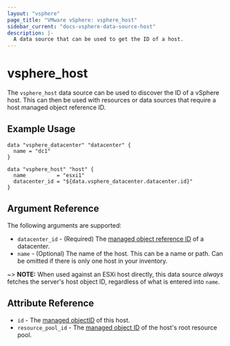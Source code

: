 ```yaml
---
layout: "vsphere"
page_title: "VMware vSphere: vsphere_host"
sidebar_current: "docs-vsphere-data-source-host"
description: |-
  A data source that can be used to get the ID of a host.
---
```


# vsphere\_host

The `vsphere_host` data source can be used to discover the ID of a vSphere
host. This can then be used with resources or data sources that require a host
managed object reference ID.

## Example Usage

```hcl
data "vsphere_datacenter" "datacenter" {
  name = "dc1"
}

data "vsphere_host" "host" {
  name          = "esxi1"
  datacenter_id = "${data.vsphere_datacenter.datacenter.id}"
}
```

## Argument Reference

The following arguments are supported:

* `datacenter_id` - (Required) The [managed object reference
  ID][docs-about-morefs] of a datacenter.
* `name` - (Optional) The name of the host. This can be a name or path. Can be
  omitted if there is only one host in your inventory.

[docs-about-morefs]: /docs/providers/vsphere/index.html#use-of-managed-object-references-by-the-vsphere-provider

~> **NOTE:** When used against an ESXi host directly, this data source _always_
fetches the server's host object ID, regardless of what is entered into `name`.

## Attribute Reference

* `id` - The [managed objectID][docs-about-morefs] of this host.
* `resource_pool_id` - The [managed object ID][docs-about-morefs] of the host's
  root resource pool.

[docs-about-morefs]: /docs/providers/vsphere/index.html#use-of-managed-object-references-by-the-vsphere-provider

